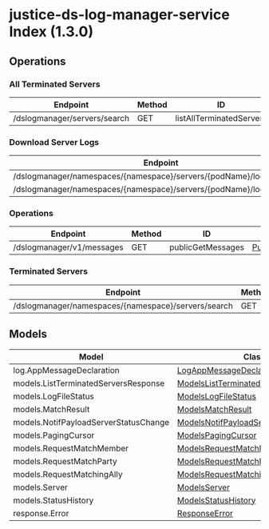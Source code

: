 # justice-ds-log-manager-service Index (1.3.0)


## Operations

### All Terminated Servers
| Endpoint | Method | ID | Class | Wrapper |
|---|---|---|---|---|
| /dslogmanager/servers/search | GET | listAllTerminatedServers | [ListAllTerminatedServers](../accelbyte_py_sdk/api/dslogmanager/operations/all_terminated_servers/list_all_terminated_servers.py) | [list_all_terminated_servers](../accelbyte_py_sdk/api/dslogmanager/wrappers/_all_terminated_servers.py) |

### Download Server Logs
| Endpoint | Method | ID | Class | Wrapper |
|---|---|---|---|---|
| /dslogmanager/namespaces/{namespace}/servers/{podName}/logs/exists | GET | checkServerLogs | [CheckServerLogs](../accelbyte_py_sdk/api/dslogmanager/operations/download_server_logs/check_server_logs.py) | [check_server_logs](../accelbyte_py_sdk/api/dslogmanager/wrappers/_download_server_logs.py) |
| /dslogmanager/namespaces/{namespace}/servers/{podName}/logs/download | GET | downloadServerLogs | [DownloadServerLogs](../accelbyte_py_sdk/api/dslogmanager/operations/download_server_logs/download_server_logs.py) | [download_server_logs](../accelbyte_py_sdk/api/dslogmanager/wrappers/_download_server_logs.py) |

### Operations
| Endpoint | Method | ID | Class | Wrapper |
|---|---|---|---|---|
| /dslogmanager/v1/messages | GET | publicGetMessages | [PublicGetMessages](../accelbyte_py_sdk/api/dslogmanager/operations/operations/public_get_messages.py) | [public_get_messages](../accelbyte_py_sdk/api/dslogmanager/wrappers/_operations.py) |

### Terminated Servers
| Endpoint | Method | ID | Class | Wrapper |
|---|---|---|---|---|
| /dslogmanager/namespaces/{namespace}/servers/search | GET | listTerminatedServers | [ListTerminatedServers](../accelbyte_py_sdk/api/dslogmanager/operations/terminated_servers/list_terminated_servers.py) | [list_terminated_servers](../accelbyte_py_sdk/api/dslogmanager/wrappers/_terminated_servers.py) |


## Models
| Model | Class |
|---|---|
| log.AppMessageDeclaration | [LogAppMessageDeclaration](../accelbyte_py_sdk/api/dslogmanager/models/log_app_message_declaration.py) |
| models.ListTerminatedServersResponse | [ModelsListTerminatedServersResponse](../accelbyte_py_sdk/api/dslogmanager/models/models_list_terminated_servers_response.py) |
| models.LogFileStatus | [ModelsLogFileStatus](../accelbyte_py_sdk/api/dslogmanager/models/models_log_file_status.py) |
| models.MatchResult | [ModelsMatchResult](../accelbyte_py_sdk/api/dslogmanager/models/models_match_result.py) |
| models.NotifPayloadServerStatusChange | [ModelsNotifPayloadServerStatusChange](../accelbyte_py_sdk/api/dslogmanager/models/models_notif_payload_server_status_change.py) |
| models.PagingCursor | [ModelsPagingCursor](../accelbyte_py_sdk/api/dslogmanager/models/models_paging_cursor.py) |
| models.RequestMatchMember | [ModelsRequestMatchMember](../accelbyte_py_sdk/api/dslogmanager/models/models_request_match_member.py) |
| models.RequestMatchParty | [ModelsRequestMatchParty](../accelbyte_py_sdk/api/dslogmanager/models/models_request_match_party.py) |
| models.RequestMatchingAlly | [ModelsRequestMatchingAlly](../accelbyte_py_sdk/api/dslogmanager/models/models_request_matching_ally.py) |
| models.Server | [ModelsServer](../accelbyte_py_sdk/api/dslogmanager/models/models_server.py) |
| models.StatusHistory | [ModelsStatusHistory](../accelbyte_py_sdk/api/dslogmanager/models/models_status_history.py) |
| response.Error | [ResponseError](../accelbyte_py_sdk/api/dslogmanager/models/response_error.py) |
